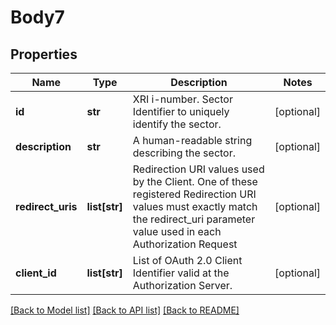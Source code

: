 # Body7

## Properties
Name | Type | Description | Notes
------------ | ------------- | ------------- | -------------
**id** | **str** | XRI i-number. Sector Identifier to uniquely identify the sector. | [optional] 
**description** | **str** | A human-readable string describing the sector. | [optional] 
**redirect_uris** | **list[str]** | Redirection URI values used by the Client. One of these registered Redirection URI values must exactly match the redirect_uri parameter value used in each Authorization Request | [optional] 
**client_id** | **list[str]** | List of OAuth 2.0 Client Identifier valid at the Authorization Server. | [optional] 

[[Back to Model list]](../README.md#documentation-for-models) [[Back to API list]](../README.md#documentation-for-api-endpoints) [[Back to README]](../README.md)

